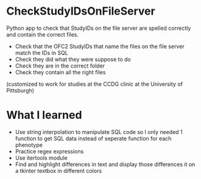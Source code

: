 # CheckStudyIDsOnFileServer
Python app to check that StudyIDs on the file server are spelled correctly and contain the correct files.

* Check that the OFC2 StudyIDs that name the files on the file server match the IDs in SQL
* Check they did what they were suppose to do
* Check they are in the correct folder
* Check they contain all the right files

(customized to work for studies at the CCDG clinic at the University of Pittsburgh)

# What I learned
* Use string interpolation to manipulate SQL code so I only needed 1 function to get SQL data instead of seperate function for each phenotype
* Practice regex expressions
* Use itertools module
* Find and highlight differences in text and display those differences it on a tkinter textbox in different colors

